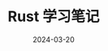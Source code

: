 ---
title: Rust 学习笔记
description: Rust  学习记录
date: 2024-03-20
url: https://github.com/DDreame/my-rust-learning-notes
---